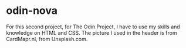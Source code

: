 # odin-nova

For this second project, for The Odin Project, I have to use my skills and knowledge on HTML and CSS.
The picture I used in the header is from CardMapr.nl, from Unsplash.com.
